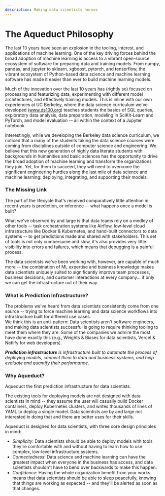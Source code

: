 ```yaml
---
description: Making data scientists heroes
---
```


# The Aqueduct Philosophy

The last 10 years have seen an explosion in the tooling, interest, and applications of machine learning. 
One of the key driving forces behind the broad adoption of machine learning is access to a vibrant open-source ecosystem of software for preparing data and training models. 
From numpy, pandas, and jupyter to sklearn, xgboost, pytorch, and tensorflow, the vibrant ecosystem of Python-based data science and machine learning software has made it easier than ever to build machine learning models.

Much of the innovation over the last 10 years has (rightly so) focused on processing and featurizing data, experimenting with different model architectures, and effectively training models. 
This is inline with our own experiences at UC Berkeley, where the data science curriculum we've developed (www.ds100.org) teaches students the basics of SQL queries, exploratory data analysis, data preparation, modeling in SciKit-Learn and PyTorch, and model evaluation -- all within the context of a Jupyter notebook. 

Interestingly, while we developing the Berkeley data science curriculum, we noticed that a many of the students taking the data science courses were coming from disciplines outside of computer science and engineering.
We believe that this new generation of highly data literate students with backgrounds in humanities and basic sciences has the opportunity to drive the broad adoption of machine learning and transform the organizations they join. 
Yet, for them to succeed, they will need to overcome the significant engineering hurdles along the last mile of data science and machine learning: deploying, integrating, and supporting their models.


### The Missing Link

The part of the lifecycle that's received comparatively little attention in recent years is prediction, or inference -- what happens once a model is built?&#x20;

What we've observed by and large is that data teams rely on a medley of other tools -- task orchestration systems like Airflow, low-level cloud infrastructure like Docker & Kubernetes, and hand-built connectors to data systems -- to get predictions made and shared with stakeholders. This set of tools is not only cumbersome and slow, it's also provides very little visibility into errors and failures, which means that debugging is a painful process.

The data scientists we've been working with, however, are capable of much more -- the combination of ML expertise and business knowledge makes data scientists uniquely suited to significantly improve team processes, business decisions, and customer interactions at every company... if only we can get the infrastructure out of their way.

### What is Prediction Infrastructure?

The problems we've heard from data scientists consistently come from one source -- trying to force machine learning and data science workflows into infrastructure built for different use cases.  
We think this is an anti-pattern: Data scientists aren't software engineers, and making data scientists successful is going to require thinking tooling to meet them where they are. 
Some of the companies we admire the most have done exactly this (e.g., Weights & Biases for data scientists, Vercel & Netlify for web developers).&#x20;

_**Prediction infrastructure** is infrastructure built to automate the process of deploying models, connect them to data and business systems, and help evaluate and quantify their performance._&#x20;

### Why Aqueduct?

Aqueduct the first prediction infrastructure for data scientists.&#x20;

The existing tools for deploying models are not designed with data scientists in mind -- they assume the user will casually build Docker containers, deploy Kubernetes clusters, and writes thousands of lines of YAML to deploy a single model. 
Data scientists are by and large not interested in doing that and there are better uses for their skills.&#x20;

Aqueduct is designed for data scientists, with three core design principles in mind:

* _Simplicity_: Data scientists should be able to deploy models with tools they're comfortable with and without having to learn how to use complex, low-level infrastructure systems.
* _Connectedness_: Data science and machine learning can have the greatest impact when everyone in the business has access, and data scientists shouldn't have to bend over backwards to make this happen.
* _Confidence_: Having the whole organization benefit from your works means that data scientists should be able to sleep peacefully, knowing that things are working as expected -- and they'll be alerted as soon as that changes.&#x20;
